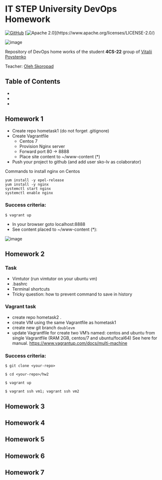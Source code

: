 # IT STEP University DevOps Homework

[![GitHub](https://img.shields.io/badge/GitHub-100000)](https://github.com/povstenko/devops)
[![Apache 2.0](https://img.shields.io/aur/license/android-studio.svg?)](https://www.apache.org/licenses/LICENSE-2.0/)

![image](https://user-images.githubusercontent.com/45174840/194770794-1bbbabc2-f3d8-4ffb-bf1b-801738445f8b.png)

Repository of DevOps home works of the student **4CS-22** group of [Vitalii Povstenko](https://github.com/povstenko)

Teacher: [Oleh Skoropad](https://github.com/sko-lv)

## Table of Contents
-
-
-

## Homework 1

- Create repo hometask1    (do not forget .gitignore)
- Create Vagrantfile 
  + Centos 7
  + Provision Nginx server 
  + Forward port 80 → 8888
  + Place site content to ~/www-content (*)
- Push your project to github (and add user sko-lv as colaborator)
 
Commands to install nginx on Centos
```
yum install -y epel-release
yum install -y nginx
systemctl start nginx
systemctl enable nginx
```
### Success criteria:
```
$ vagrant up
```
- In your browser goto localhost:8888
- See content placed to ~/www-content (*): 

![image](https://user-images.githubusercontent.com/45174840/194771682-05fed2c2-3c8e-4cbd-a098-68fa69029909.png)

## Homework 2

### Task
- Vimtutor  (run vimtutor on your ubuntu vm)
- .bashrc
- Terminal shortcuts
- Tricky question: how to prevent command to save in history

### Vagrant task
- create repo hometask2 . 
- create VM using the same Vagrantfile as hometask1
- create new git branch `doublevm`
- update Vagrantfile for create two VM’s named: centos and ubuntu from single Vagrantfile (RAM 2GB, centos/7 and ubuntu/focal64) See here for manual. https://www.vagrantup.com/docs/multi-machine
  
### Success criteria:
```
$ git clone <your-repo>
```
```
$ cd <your-repo>/hw2
```
```
$ vagrant up
```
```
$ vagrant ssh vm1; vagrant ssh vm2
```
    
## Homework 3
## Homework 4
## Homework 5
## Homework 6
## Homework 7
